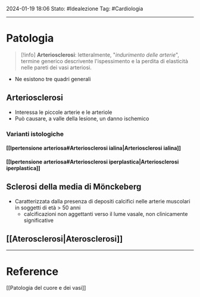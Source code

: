 2024-01-19 18:06
Stato: #Idealezione 
Tag: #Cardiologia 

---
# Patologia
>[!info]
> **Arteriosclerosi**: letteralmente, "*indurimento delle arterie*", termine generico descrivente l'ispessimento e la perdita di elasticità nelle pareti dei vasi arteriosi.
- Ne esistono tre quadri generali
## Arteriosclerosi
- Interessa le piccole arterie e le arteriole
- Può causare, a valle della lesione, un danno ischemico
### Varianti istologiche
#### [[Ipertensione arteriosa#Arteriosclerosi ialina|Arteriosclerosi ialina]]
#### [[Ipertensione arteriosa#Arteriosclerosi iperplastica|Arteriosclerosi iperplastica]]
## Sclerosi della media di Mönckeberg
- Caratterizzata dalla presenza di depositi calcifici nelle arterie muscolari in soggetti di età > 50 anni
	- calcificazioni non aggettanti verso il lume vasale, non clinicamente significative
## [[Aterosclerosi|Aterosclerosi]]







---
# Reference
[[Patologia del cuore e dei vasi]]

